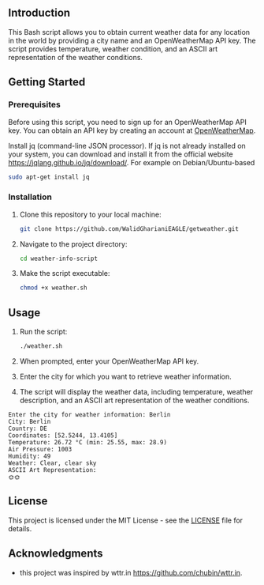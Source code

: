 ## Introduction

This Bash script allows you to obtain current weather data for any location in the world by providing a city name and an OpenWeatherMap API key. The script provides temperature, weather condition, and an ASCII art representation of the weather conditions.

## Getting Started

### Prerequisites

Before using this script, you need to sign up for an OpenWeatherMap API key. You can obtain an API key by creating an account at [OpenWeatherMap](https://openweathermap.org/).

Install jq (command-line JSON processor). If jq is not already installed on your system, you can download and install it from the official website https://jqlang.github.io/jq/download/. For example on Debian/Ubuntu-based

```bash
sudo apt-get install jq
```
### Installation

1. Clone this repository to your local machine:

   ```bash
   git clone https://github.com/WalidGharianiEAGLE/getweather.git
   ```

2. Navigate to the project directory:

   ```bash
   cd weather-info-script
   ```

3. Make the script executable:

   ```bash
   chmod +x weather.sh
   ```

## Usage

1. Run the script:

   ```bash
   ./weather.sh
   ```

2. When prompted, enter your OpenWeatherMap API key.

3. Enter the city for which you want to retrieve weather information.

4. The script will display the weather data, including temperature, weather description, and an ASCII art representation of the weather conditions.

```
Enter the city for weather information: Berlin
City: Berlin
Country: DE
Coordinates: [52.5244, 13.4105]
Temperature: 26.72 °C (min: 25.55, max: 28.9)
Air Pressure: 1003
Humidity: 49
Weather: Clear, clear sky
ASCII Art Representation:
🌞🌞
```
## License

This project is licensed under the MIT License - see the [LICENSE](LICENSE) file for details.

## Acknowledgments

- this project was inspired by wttr.in https://github.com/chubin/wttr.in.
